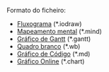 Formato do ficheiro:
* [Fluxograma](https://www.iodraw.com/diagram) (*.iodraw)
* [Mapeamento mental](https://www.iodraw.com/pt/mind) (*.mind)
* [Gráfico de Gantt](https://www.iodraw.com/pt/gantt) (*.gantt)
* [Quadro branco](https://www.iodraw.com/whiteboard) (*.wb)
* [Gráfico de Código](https://www.iodraw.com/codechart) (*.md)
* [Gráfico Online](https://www.iodraw.com/pt/chart) (*.chart)
